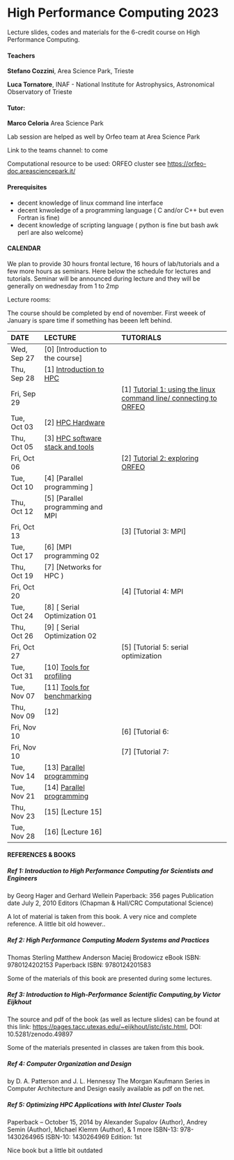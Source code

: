 # High Performance Computing 2023
Lecture slides, codes and materials for the 6-credit course on High Performance Computing.


#### Teachers 

**Stefano Cozzini**, Area Science Park, Trieste

**Luca Tornatore**, INAF - National Institute for Astrophysics, Astronomical Observatory of Trieste

#### Tutor:

**Marco Celoria** Area Science Park 

Lab session are helped as well by Orfeo team at Area Science Park 

Link to the teams channel:  to come

Computational resource to be used: ORFEO cluster see https://orfeo-doc.areasciencepark.it/

#### Prerequisites

  - decent knowledge of linux command line interface 
  - decent knwoledge of a programming language ( C and/or C++ but even Fortran is fine)
  - decent knowledge of scripting language  ( python is fine but bash awk perl are also welcome}

#### CALENDAR

We plan to provide 30 hours frontal lecture, 16 hours of lab/tutorials and a few more hours as seminars.
Here below the schedule for lectures and tutorials. 
Seminar will be announced during lecture and they will be  generally on wednesday from 1 to 2mp

Lecture rooms:


The course should be completed by end of november.
First weeek of January is spare time if something has beeen left behind.


| DATE         | LECTURE                                     | TUTORIALS                                                           |
| :----------  | :---------------------------------------------| :---------------------------------------------                      |
| Wed, Sep 27  | [0] [Introduction to the course] |           |
| Thu, Sep 28  | [1] [Introduction to HPC](Intro/README.md)                 |          | 
| Fri, Sep 29  |                  |   [1] [Tutorial 1: using the linux command line/ connecting to ORFEO](Intro/readme.md)  |
| Tue, Oct 03  |  [2] [HPC Hardware](Intro/README.md)         |                                     |                      
| Thu, Oct 05  |  [3] [HPC software stack and tools](Intro/README.md) |                                     |
| Fri, Oct 06  |                              |  [2] [Tutorial 2: exploring ORFEO](Intro/README.md)     |
| Tue, Oct 10  |  [4] [Parallel programming ]         |                                     |              
| Thu, Oct 12  |  [5] [Parallel programming and MPI |                                     |
| Fri, Oct 13  |                              |  [3] [Tutorial 3: MPI]    |
| Tue, Oct 17  |  [6] [MPI programming 02         |                                     |     
| Thu, Oct 19  |  [7] [Networks for HPC ) |                                     |
| Fri, Oct 20  |                              |  [4] [Tutorial 4: MPI     |
| Tue, Oct 24  |  [8] [ Serial Optimization 01       |                                     |              
| Thu, Oct 26  |  [9] [ Serial Optimization 02                                    |
| Fri, Oct 27  |                              |  [5] [Tutorial 5: serial optimization     |
| Tue, Oct 31  |  [10] [Tools for profiling ](Intro/README.md)         |                                     | 
| Tue, Nov 07  |  [11] [Tools for benchmarking ](Intro/README.md)         |                                     | 
| Thu, Nov 09  |  [12] |      
| Fri, Nov 10  |                              | [6] [Tutorial 6:  |
| Fri, Nov 10  |                              | [7] [Tutorial 7:     |
| Tue, Nov 14  |  [13] [Parallel programming ](Intro/README.md)         |                                     |    
| Tue, Nov 21  |  [14] [Parallel programming ](Intro/README.md)         |                                     |
| Thu, Nov 23  |  [15] [Lecture 15] |  
| Tue, Nov 28  |  [16] [Lecture 16]        |                                     |

#### REFERENCES & BOOKS


##### Ref 1: Introduction to High Performance Computing for Scientists and Engineers
by Georg Hager and Gerhard Wellein Paperback: 356 pages Publication date July 2, 2010 Editors (Chapman & Hall/CRC Computational Science)

A lot of material is taken from this book. A very nice and complete reference. A little bit old however..

##### Ref 2: High Performance Computing Modern Systems and Practices
Thomas Sterling Matthew Anderson Maciej Brodowicz eBook ISBN: 9780124202153 Paperback ISBN: 9780124201583

Some of the materials of this book are presented during some lectures.

##### Ref 3: Introduction to High-Performance Scientific Computing,by Victor Eijkhout
The source and pdf of the book (as well as lecture slides) can be found at this link: https://pages.tacc.utexas.edu/~eijkhout/istc/istc.html, DOI: 10.5281/zenodo.49897

Some of the materials presented in classes are taken from this book.

##### Ref 4: Computer Organization and Design
by D. A. Patterson and J. L. Hennessy The Morgan Kaufmann Series in Computer Architecture and Design easily available as pdf on the net.

##### Ref 5: Optimizing HPC Applications with Intel Cluster Tools
Paperback – October 15, 2014 by Alexander Supalov (Author), Andrey Semin (Author), Michael Klemm (Author), & 1 more ISBN-13: 978-1430264965 ISBN-10: 1430264969 Edition: 1st

Nice book but a little bit outdated
